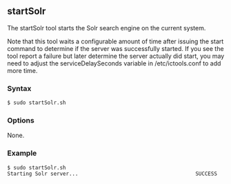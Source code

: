 ## startSolr

The startSolr tool starts the Solr search engine on the current system.

Note that this tool waits a configurable amount of time after issuing the start command to determine if the server was 
successfully started. If you see the tool report a failure but later determine the server actually did start, you may need to
adjust the serviceDelaySeconds variable in /etc/ictools.conf to add more time.

### Syntax

```Bash
$ sudo startSolr.sh
```

### Options

None.

### Example

```Bash
$ sudo startSolr.sh
Starting Solr server...                                      SUCCESS
```